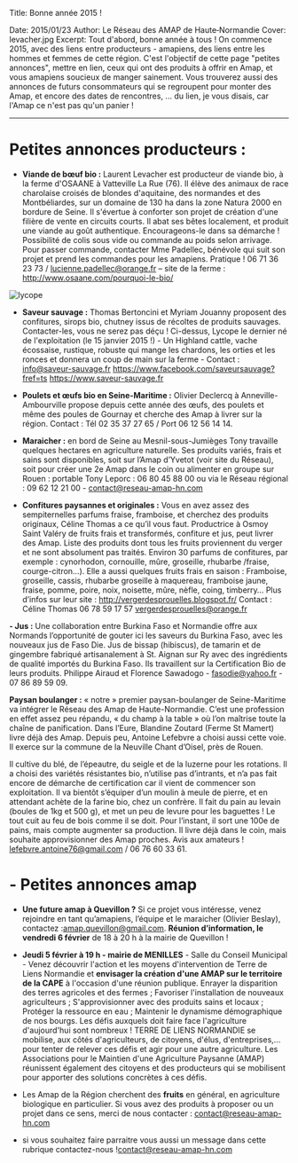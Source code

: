 Title: Bonne année 2015 !

Date: 2015/01/23
Author: Le Réseau des AMAP de Haute&#x2011;Normandie
Cover: levacher.jpg
Excerpt: Tout d'abord, bonne année à tous ! On commence 2015, avec des liens entre producteurs - amapiens, des liens entre les hommes et femmes de cette région. C'est l'objectif de cette page "petites annonces", mettre en lien, ceux qui ont des produits à offrir en Amap, et vous amapiens soucieux de manger sainement. Vous trouverez aussi des annonces de futurs consommateurs qui se regroupent pour monter des Amap, et encore des dates de rencontres, ... du lien, je vous disais, car l'Amap ce n'est pas qu'un panier !  

---



# **Petites annonces producteurs :** #

- **Viande de bœuf bio :** Laurent Levacher est producteur de viande bio, à la ferme d'OSAANE à Vatteville La Rue (76). Il élève des animaux de race charolaise croisés de blondes d'aquitaine, des normandes et des Montbéliardes, sur un domaine de 130 ha dans la zone Natura 2000 en bordure de Seine. Il s'évertue à conforter son projet de création d'une filière de vente en circuits courts. Il abat ses bêtes localement, et produit une viande au goût authentique. Encourageons-le dans sa démarche ! Possibilité de colis sous vide ou commande au poids selon arrivage. Pour passer commande, contacter Mme Padellec, bénévole qui suit son projet et prend les commandes pour les amapiens. Pratique ! 06 71 36 23 73 / <lucienne.padellec@orange.fr> – site de la ferme : <http://www.osaane.com/pourquoi-le-bio/>


![lycope]({{media_url}}lycope.jpg)

- **Saveur sauvage :** Thomas Bertoncini et Myriam Jouanny proposent des confitures, sirops bio, chutney  issus de récoltes de produits sauvages. Contacter-les, vous ne serez pas déçu ! Ci-dessus, Lycope le dernier né de l'exploitation (le 15 janvier 2015 !) - Un Highland cattle, vache écossaise, rustique, robuste qui mange les chardons, les orties et les ronces et donnera un coup de main sur la ferme -  Contact : info@saveur-sauvage.fr <https://www.facebook.com/saveursauvage?fref=ts>  <https://www.saveur-sauvage.fr>

- **Poulets et œufs bio en Seine-Maritime :** Olivier Declercq  à Anneville-Ambourville propose depuis cette année des œufs, des poulets et même des poules de Gournay et cherche des Amap à livrer sur la région.  Contact : Tél 02 35 37 27 65 / Port 06 12 56 14 14.

- **Maraicher :** en bord de Seine au Mesnil-sous-Jumièges Tony travaille quelques hectares en agriculture naturelle. Ses produits variés, frais et sains sont disponibles, soit sur l’Amap d’Yvetot (voir site du Réseau), soit pour créer une 2e Amap dans le coin ou alimenter en groupe sur Rouen : portable Tony Leporc : 06 80 45 88 00 ou via le Réseau régional : 09 62 12 21 00 - <contact@reseau-amap-hn.com> 

- **Confitures paysannes et originales :** Vous en avez assez des sempiternelles parfums fraise, framboise, et cherchez des produits originaux,  Céline Thomas a ce qu’il vous faut. Productrice à Osmoy Saint Valéry de fruits frais et transformés, confiture et jus, peut livrer des Amap. Liste des produits dont tous les fruits proviennent du verger et ne sont absolument pas traités. Environ 30 parfums de confitures, par exemple : cynorhodon, cornouille, mûre, groseille, rhubarbe /fraise, courge-citron…). Elle a aussi quelques fruits frais en saison : Framboise, groseille, cassis, rhubarbe groseille à maquereau, framboise jaune, fraise, pomme, poire, noix, noisette, mûre, nèfle, coing, timberry… Plus d’infos sur leur site : <http://vergerdesprouelles.blogspot.fr/> Contact : Céline Thomas 06 78 59 17 57 <vergerdesprouelles@orange.fr> 

**- Jus :** Une collaboration entre Burkina Faso et Normandie offre aux Normands l’opportunité de gouter ici les saveurs du Burkina Faso, avec les nouveaux jus de Faso Die. Jus de bissap (hibiscus), de tamarin et de gingembre fabriqué artisanalement à St. Aignan sur Ry avec des ingrédients de qualité importés du Burkina Faso. Ils travaillent sur la Certification Bio de leurs produits. Philippe Airaud et Florence Sawadogo - <fasodie@yahoo.fr> - 07 86 89 59 09.

 **Paysan boulanger :** « notre » premier paysan-boulanger de Seine-Maritime va intégrer le Réseau des Amap de Haute-Normandie. C’est une profession en effet assez peu répandu, « du champ à la table » où l’on maîtrise toute la chaîne de panification. Dans l’Eure, Blandine Zoutard (Ferme St Mamert) livre déjà des Amap. Depuis peu, Antoine Lefebvre a choisi aussi cette voie. Il exerce sur la commune de la Neuville Chant d’Oisel, près de Rouen.

 Il cultive du blé, de l’épeautre, du seigle et de la luzerne pour les rotations. Il a choisi des variétés résistantes bio, n’utilise pas d’intrants, et n’a pas fait encore de démarche de certification car il vient de commencer son exploitation. Il va bientôt s’équiper d’un moulin à meule de pierre, et en attendant achète de la farine bio, chez un confrère. Il fait du pain au levain (boules de 1kg et 500 g), et met un peu de levure pour les baguettes ! Le tout cuit au feu de bois comme il se doit. Pour l’instant, il sort une 100e de pains, mais compte augmenter sa production. Il livre déjà dans le coin, mais souhaite approvisionner des Amap proches. Avis aux amateurs ! <lefebvre.antoine76@gmail.com> / 06 76 60 33 61.

# - **Petites annonces amap** #

- **Une future amap à Quevillon ?** Si ce projet vous intéresse, venez rejoindre en tant qu’amapiens, l’équipe et le maraicher (Olivier Beslay), contactez :<amap.quevillon@gmail.com>. **Réunion d’information, le vendredi 6 février** de 18 à 20 h à  la mairie de Quevillon !

- **Jeudi 5 février à 19 h - mairie de MENILLES** - Salle du Conseil Municipal - Venez découvrir l'action et les moyens d'intervention de Terre de Liens Normandie et **envisager la création d'une AMAP sur le territoire de la CAPE** à l'occasion d'une réunion publique.  Enrayer la disparition des terres agricoles et des fermes ; Favoriser l'installation de nouveaux agriculteurs ; S'approvisionner avec des produits sains et locaux ; Protéger la ressource en eau ; Maintenir le dynamisme démographique de nos bourgs. Les défis auxquels doit faire face l'agriculture d'aujourd'hui sont nombreux ! 
TERRE DE LIENS NORMANDIE se mobilise, aux côtés d'agriculteurs, de citoyens, d'élus, d'entreprises,... pour tenter de relever ces défis et agir pour une autre agriculture. 
Les Associations pour le Maintien d'une Agriculture Paysanne (AMAP) réunissent également des citoyens et des producteurs qui se mobilisent pour apporter des solutions concrètes à ces défis. 

- Les Amap de la Région cherchent des **fruits** en général, en agriculture biologique en particulier. Si vous avez des produits à proposer ou un projet dans ce sens, merci de nous contacter : <contact@reseau-amap-hn.com>

- si vous souhaitez faire parraitre vous aussi un message dans cette rubrique contactez-nous !<contact@reseau-amap-hn.com>

 

